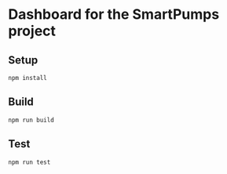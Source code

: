 # Dashboard for the SmartPumps project

## Setup
`npm install`

## Build
`npm run build`

## Test
`npm run test`
